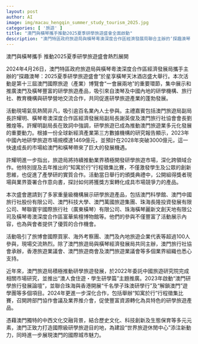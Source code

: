 ```yaml
---
layout: post
author: AI
image: img/macau_hengqin_summer_study_tourism_2025.jpg
categories: [ '旅遊' ]
title: "澳門與橫琴攜手推動2025夏季研學旅遊盛會全面啟動"
description: "澳門特區政府旅遊局與橫琴粵澳深度合作區經濟發展局聯合主辦的‘探趣澳琴：2025夏季研學旅遊盛會’於2024年4月26日盛大舉行，凸顯兩地研學旅遊合作新機遇，吸引逾百名業界專業人士參與，共同推動研學旅遊產業蓬勃發展，並展示豐富多樣的研學旅遊產品，促進跨領域合作及市場競爭力提升。"
---
```

澳門與橫琴攜手 推動2025夏季研學旅遊盛會熱烈展開

2024年4月26日，澳門特區政府旅遊局與橫琴粵澳深度合作區經濟發展局攜手主辦的“探趣澳琴：2025夏季研學旅遊盛會”於星享橫琴天沐酒店盛大舉行。本次活動是第十三屆澳門國際旅遊（產業）博覽會“一會展兩地”的重要環節，集中展示和推廣澳門及橫琴豐富的研學旅遊產品，吸引來自澳琴及中國內地的研學機構、旅行社、教育機構與研學營地交流合作，共同促進研學旅遊產業的蓬勃發展。

活動現場氣氛熱鬧非凡，吸引逾百名業內人士參與。主禮嘉賓包括澳門旅遊局副局長許耀明、橫琴粵澳深度合作區經濟發展局副局長謝英俊及澳門旅行社協會會長劉雅煌等。許耀明副局長在致詞中強調，研學旅遊已成為推動澳門旅遊業多元化發展的重要動力。根據一份全球新經濟產業第三方數據機構的研究報告顯示，2023年中國內地研學旅遊市場規模達1469億元，並預計在2028年突破3000億元，這一快速成長的市場給澳門和橫琴帶來了巨大的發展機遇。

許耀明進一步指出，旅遊局將持續推動業界積極開發研學旅遊市場，深化跨領域合作。他特別提及去年推出的“知寓於行”行程徵集比賽，不僅激發學生及公眾的創新思維，也促進了產學研的實質合作。活動當日舉行的頒獎典禮中，公開組得獎者現場與業界簽署合作意向書，探討如何將獲獎方案轉化成具市場競爭力的產品。

本次盛會邀請到了多家重量級機構展示研學旅遊產品，包括澳門科學館、澳門中國旅行社股份有限公司、澳門科技大學、澳門萬國旅遊集團、珠海長隆投資發展有限公司、琴聯寰宇國際旅行社（廣東橫琴）有限公司、珠海橫琴麗新文創天地有限公司及橫琴粵澳深度合作區富華紫檀博物館等。他們的參與不僅豐富了活動展示內容，也為與會者提供了優質的合作機會。

活動吸引了旅博會國際買家、海外考察團、澳門及內地旅遊企業代表等超過100人參與，現場交流熱烈。除了澳門旅遊局與橫琴經濟發展局共同主辦，澳門旅行社協會承辦，香港旅遊業議會、澳門旅遊商會及澳門旅遊業議會等多個業界組織也悉心支持。

近年來，澳門旅遊局積極推動研學旅遊發展，於2022年委託中國旅遊研究院完成相關市場研究，並推出“澳人食住遊・學生研學篇”主題推廣。2023年啟動“澳門研學旅行發展論壇”，並聯合珠海與香港開展“千名學子珠澳研學行”及“解鎖澳門”遊學團等多個項目。2024年更進一步深化合作，包括舉辦“知寓於行”行程徵集比賽，召開跨部門協作會議及業界推介會，促使豐富資源轉化為具特色的研學旅遊產品。

憑藉澳門獨特的中西文化交融背景，結合歷史文化、科技創新及生態保育等多元元素，澳門正致力打造國際級研學旅遊目的地，為建設“世界旅遊休閒中心”添注新動力，同時進一步展現澳門的國際城市魅力。